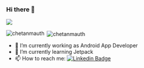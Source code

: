 ### Hi there 👋

![](https://komarev.com/ghpvc/?username=chetanmauth)

<p><img align="left" src="https://github-readme-stats.vercel.app/api/top-langs?username=chetanmauth&show_icons=true&locale=en&layout=compact" alt="chetanmauth" /></p>

<p>&nbsp;<img align="center" src="https://github-readme-stats.vercel.app/api?username=chetanmauth&show_icons=true&locale=en" alt="chetanmauth" /></p>


- 🔭 I’m currently working as Android App Developer
- 🌱 I’m currently learning Jetpack
- 📫 How to reach me: [![Linkedin Badge](https://img.shields.io/badge/-Broadus%20Palmer-blue?style=flat-square&logo=Linkedin&logoColor=white&link=https://www.linkedin.com/in/levelupwithbroadus/)]([https://www.linkedin.com/in/levelupwithbroadus/](https://www.linkedin.com/in/chetanmauth/))



